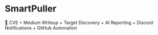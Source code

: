 # SmartPuller
🔁 CVE + Medium Writeup + Target Discovery + AI Reporting + Discord Notifications + GitHub Automation
